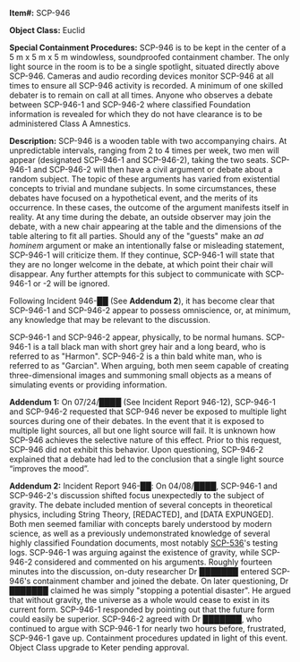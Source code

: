**Item#:** SCP-946

**Object Class:** Euclid

**Special Containment Procedures:** SCP-946 is to be kept in the center of a 5 m x 5 m x 5 m windowless, soundproofed containment chamber. The only light source in the room is to be a single spotlight, situated directly above SCP-946. Cameras and audio recording devices monitor SCP-946 at all times to ensure all SCP-946 activity is recorded. A minimum of one skilled debater is to remain on call at all times. Anyone who observes a debate between SCP-946-1 and SCP-946-2 where classified Foundation information is revealed for which they do not have clearance is to be administered Class A Amnestics.

**Description:** SCP-946 is a wooden table with two accompanying chairs. At unpredictable intervals, ranging from 2 to 4 times per week, two men will appear (designated SCP-946-1 and SCP-946-2), taking the two seats. SCP-946-1 and SCP-946-2 will then have a civil argument or debate about a random subject. The topic of these arguments has varied from existential concepts to trivial and mundane subjects. In some circumstances, these debates have focused on a hypothetical event, and the merits of its occurrence. In these cases, the outcome of the argument manifests itself in reality. At any time during the debate, an outside observer may join the debate, with a new chair appearing at the table and the dimensions of the table altering to fit all parties. Should any of the "guests" make an _ad hominem_ argument or make an intentionally false or misleading statement, SCP-946-1 will criticize them. If they continue, SCP-946-1 will state that they are no longer welcome in the debate, at which point their chair will disappear. Any further attempts for this subject to communicate with SCP-946-1 or -2 will be ignored.

Following Incident 946-██ (See **Addendum 2**), it has become clear that SCP-946-1 and SCP-946-2 appear to possess omniscience, or, at minimum, any knowledge that may be relevant to the discussion.

SCP-946-1 and SCP-946-2 appear, physically, to be normal humans. SCP-946-1 is a tall black man with short grey hair and a long beard, who is referred to as "Harmon". SCP-946-2 is a thin bald white man, who is referred to as "Garcian". When arguing, both men seem capable of creating three-dimensional images and summoning small objects as a means of simulating events or providing information.

**Addendum 1:** On 07/24/████ (See Incident Report 946-12), SCP-946-1 and SCP-946-2 requested that SCP-946 never be exposed to multiple light sources during one of their debates. In the event that it is exposed to multiple light sources, all but one light source will fail. It is unknown how SCP-946 achieves the selective nature of this effect. Prior to this request, SCP-946 did not exhibit this behavior. Upon questioning, SCP-946-2 explained that a debate had led to the conclusion that a single light source “improves the mood”.

**Addendum 2:** Incident Report 946-██: On 04/08/████, SCP-946-1 and SCP-946-2's discussion shifted focus unexpectedly to the subject of gravity. The debate included mention of several concepts in theoretical physics, including String Theory, \[REDACTED\], and \[DATA EXPUNGED\]. Both men seemed familiar with concepts barely understood by modern science, as well as a previously undemonstrated knowledge of several highly classified Foundation documents, most notably [SCP-536](/scp-536)'s testing logs. SCP-946-1 was arguing against the existence of gravity, while SCP-946-2 considered and commented on his arguments. Roughly fourteen minutes into the discussion, on-duty researcher Dr ███████ entered SCP-946's containment chamber and joined the debate. On later questioning, Dr ███████ claimed he was simply "stopping a potential disaster". He argued that without gravity, the universe as a whole would cease to exist in its current form. SCP-946-1 responded by pointing out that the future form could easily be superior. SCP-946-2 agreed with Dr ███████, who continued to argue with SCP-946-1 for nearly two hours before, frustrated, SCP-946-1 gave up. Containment procedures updated in light of this event. Object Class upgrade to Keter pending approval.